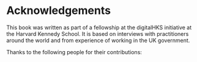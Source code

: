 # Acknowledgements

This book was written as part of a fellowship at the digitalHKS initiative at the Harvard Kennedy School. It is based on interviews with practitioners around the world and from experience of working in the UK government.

Thanks to the following people for their contributions:

